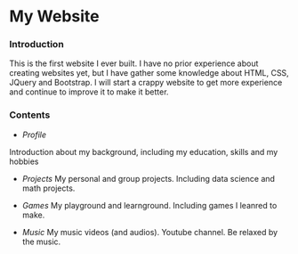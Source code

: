 # My Website
### Introduction
This is the first website I ever built. I have no prior experience about creating websites yet, but I have gather some knowledge about HTML, CSS, JQuery and Bootstrap. I will start a crappy website to get more experience and continue to improve it to make it better.

### Contents
* *Profile*

Introduction about my background, including my education, skills and my hobbies
* *Projects*
My personal and group projects. Including data science and math projects.


* *Games*
My playground and learnground. Including games I leanred to make.

* *Music*
My music videos (and audios). Youtube channel. Be relaxed by the music.
